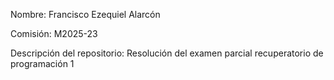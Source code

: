 Nombre: Francisco Ezequiel Alarcón

Comisión: M2025-23

Descripción del repositorio: Resolución del examen parcial recuperatorio de programación 1
